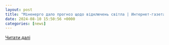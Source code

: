 ```yaml
---
layout: post
title: "Міненерго дало прогноз щодо відключень світла | Интернет-газета «Топор»"
date: 2024-08-10 15:50:56 +0000
categories: [news]
---
```


[Читати далі](https://topor.od.ua/minenergo-dalo-prognoz-shodo-vidklyuchen-svitla/)
